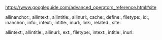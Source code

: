 https://www.googleguide.com/advanced_operators_reference.html#site

allinanchor:, allintext:, allintitle:, allinurl:, cache:, define:, filetype:, id:, inanchor:, info:, intext:, intitle:, inurl:, link:, related:, site:

allintext:, allintitle:, allinurl:, ext:, filetype:, intext:, intitle:, inurl:

